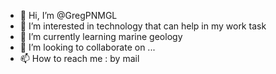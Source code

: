- 👋 Hi, I’m @GregPNMGL
- 👀 I’m interested in technology that can help in my work task
- 🌱 I’m currently learning marine geology
- 💞️ I’m looking to collaborate on ...
- 📫 How to reach me : by mail

<!---
GregPNMGL/GregPNMGL is a ✨ special ✨ repository because its `README.md` (this file) appears on your GitHub profile.
You can click the Preview link to take a look at your changes.
--->
